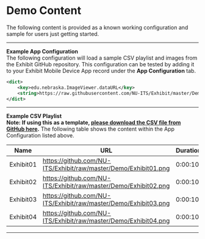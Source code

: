 <h1>Demo Content</h1>

The following content is provided as a known working configuration and sample for users just getting started.

***

**Example App Configuration** <br />
The following configuration will load a sample CSV playlist and images from the Exhibit GitHub repository. This configuration can be tested by adding it to your Exhibit Mobile Device App record under the **App Configuration** tab. <br />

```xml
<dict>
    <key>edu.nebraska.ImageViewer.dataURL</key>
    <string>https://raw.githubusercontent.com/NU-ITS/Exhibit/master/Demo/Playlist.csv</string>
</dict>
```

***

**Example CSV Playlist** <br />**Note: If using this as a template,  [please download the CSV file from GitHub here](https://raw.githubusercontent.com/NU-ITS/Exhibit/master/Demo/Playlist.csv).** The following table shows the content within the App Configuration listed above.<br />

| Name      | URL                                                          | Duration | UpdateInterval | StartOn     | EndBy          | Cache |
| --------- | ------------------------------------------------------------ | -------- | -------------- | ----------- | -------------- | ----- |
| Exhibit01 | https://github.com/NU-ITS/Exhibit/raw/master/Demo/Exhibit01.png | 0:00:10  | 1:00:00        | 1/1/18 0:00 | 12/31/30 23:59 | yes   |
| Exhibit02 | https://github.com/NU-ITS/Exhibit/raw/master/Demo/Exhibit02.png | 0:00:10  | 1:00:00        | 1/1/18 0:00 | 12/31/30 23:59 | yes   |
| Exhibit03 | https://github.com/NU-ITS/Exhibit/raw/master/Demo/Exhibit03.png | 0:00:10  | 1:00:00        | 1/1/18 0:00 | 12/31/30 23:59 | yes   |
| Exhibit04 | https://github.com/NU-ITS/Exhibit/raw/master/Demo/Exhibit04.png | 0:00:10  | 1:00:00        | 1/1/18 0:00 | 12/31/30 23:59 | yes   |

***

